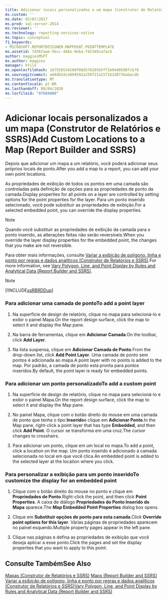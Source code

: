 ```yaml
---
title: Adicionar locais personalizados a um mapa (Construtor de Relatórios e SSRS) | Microsoft Docs
ms.custom: ''
ms.date: 03/07/2017
ms.prod: sql-server-2014
ms.reviewer: ''
ms.technology: reporting-services-native
ms.topic: conceptual
f1_keywords:
- MICROSOFT.REPORTDESIGNER.MAPPOINT.POINTTEMPLATE
ms.assetid: 7d36faae-5bcc-446a-9eba-f42349cafacb
author: maggiesMSFT
ms.author: maggies
manager: kfile
ms.openlocfilehash: 167558534280f08d576205b5ff1b94d0588fcb78
ms.sourcegitcommit: ad4d92dce894592a259721a1571b1d8736abacdb
ms.translationtype: MT
ms.contentlocale: pt-BR
ms.lasthandoff: 08/04/2020
ms.locfileid: "87684088"
---
```

# <a name="add-custom-locations-to-a-map-report-builder-and-ssrs"></a><span data-ttu-id="f123a-102">Adicionar locais personalizados a um mapa (Construtor de Relatórios e SSRS)</span><span class="sxs-lookup"><span data-stu-id="f123a-102">Add Custom Locations to a Map (Report Builder and SSRS)</span></span>
  <span data-ttu-id="f123a-103">Depois que adicionar um mapa a um relatório, você poderá adicionar seus próprios locais de ponto.</span><span class="sxs-lookup"><span data-stu-id="f123a-103">After you add a map to a report, you can add your own point locations.</span></span>  
  
 <span data-ttu-id="f123a-104">As propriedades de exibição de todos os pontos em uma camada são controladas pela definição de opções para as propriedades de ponto da camada.</span><span class="sxs-lookup"><span data-stu-id="f123a-104">Display properties for all points on a layer are controlled by setting options for the point properties for the layer.</span></span> <span data-ttu-id="f123a-105">Para um ponto inserido selecionado, você pode substituir as propriedades de exibição.</span><span class="sxs-lookup"><span data-stu-id="f123a-105">For a selected embedded point, you can override the display properties.</span></span>  
  
> [!NOTE]  
>  <span data-ttu-id="f123a-106">Quando você substituir as propriedades de exibição da camada para o ponto inserido, as alterações feitas não serão reversíveis.</span><span class="sxs-lookup"><span data-stu-id="f123a-106">When you override the layer display properties for the embedded point, the changes that you make are not reversible.</span></span>  
  
 <span data-ttu-id="f123a-107">Para obter mais informações, consulte [Variar a exibição de polígono, linha e ponto por regras e dados analíticos &#40;Construtor de Relatórios e SSRS&#41;](vary-polygon-line-and-point-display-by-rules-and-analytical-data.md).</span><span class="sxs-lookup"><span data-stu-id="f123a-107">For more information, see [Vary Polygon, Line, and Point Display by Rules and Analytical Data &#40;Report Builder and SSRS&#41;](vary-polygon-line-and-point-display-by-rules-and-analytical-data.md).</span></span>  
  
> [!NOTE]  
>  [!INCLUDE[ssRBRDDup](../../includes/ssrbrddup-md.md)]  
  
### <a name="to-add-a-point-layer"></a><span data-ttu-id="f123a-108">Para adicionar uma camada de ponto</span><span class="sxs-lookup"><span data-stu-id="f123a-108">To add a point layer</span></span>  
  
1.  <span data-ttu-id="f123a-109">Na superfície de design de relatório, clique no mapa para selecioná-lo e exibir o painel Mapa.</span><span class="sxs-lookup"><span data-stu-id="f123a-109">On the report design surface, click the map to select it and display the Map pane.</span></span>  
  
2.  <span data-ttu-id="f123a-110">Na barra de ferramentas, clique em **Adicionar Camada**.</span><span class="sxs-lookup"><span data-stu-id="f123a-110">On the toolbar, click **Add Layer**.</span></span>  
  
3.  <span data-ttu-id="f123a-111">Na lista suspensa, clique em **Adicionar Camada de Ponto**.</span><span class="sxs-lookup"><span data-stu-id="f123a-111">From the drop-down list, click **Add Point Layer**.</span></span> <span data-ttu-id="f123a-112">Uma camada de ponto sem pontos é adicionada ao mapa.</span><span class="sxs-lookup"><span data-stu-id="f123a-112">A point layer with no points is added to the map.</span></span> <span data-ttu-id="f123a-113">Por padrão, a camada de ponto está pronta para pontos inseridos.</span><span class="sxs-lookup"><span data-stu-id="f123a-113">By default, the point layer is ready for embedded points.</span></span>  
  
### <a name="to-add-a-custom-point"></a><span data-ttu-id="f123a-114">Para adicionar um ponto personalizado</span><span class="sxs-lookup"><span data-stu-id="f123a-114">To add a custom point</span></span>  
  
1.  <span data-ttu-id="f123a-115">Na superfície de design de relatório, clique no mapa para selecioná-lo e exibir o painel Mapa.</span><span class="sxs-lookup"><span data-stu-id="f123a-115">On the report design surface, click the map to select it and display the Map pane.</span></span>  
  
2.  <span data-ttu-id="f123a-116">No painel Mapa, clique com o botão direito do mouse em uma camada de ponto que tenha o tipo **Inserido**e clique em **Adicionar Ponto**.</span><span class="sxs-lookup"><span data-stu-id="f123a-116">In the Map pane, right-click a point layer that has type **Embedded**, and then click **Add Point**.</span></span> <span data-ttu-id="f123a-117">O cursor se transforma em uma cruz.</span><span class="sxs-lookup"><span data-stu-id="f123a-117">The cursor changes to crosshairs.</span></span>  
  
3.  <span data-ttu-id="f123a-118">Para adicionar um ponto, clique em um local no mapa.</span><span class="sxs-lookup"><span data-stu-id="f123a-118">To add a point, click a location on the map.</span></span> <span data-ttu-id="f123a-119">Um ponto inserido é adicionado à camada selecionada no local em que você clica.</span><span class="sxs-lookup"><span data-stu-id="f123a-119">An embedded point is added to the selected layer at the location where you click.</span></span>  
  
### <a name="to-customize-the-display-for-an-embedded-point"></a><span data-ttu-id="f123a-120">Para personalizar a exibição para um ponto inserido</span><span class="sxs-lookup"><span data-stu-id="f123a-120">To customize the display for an embedded point</span></span>  
  
1.  <span data-ttu-id="f123a-121">Clique com o botão direito do mouse no ponto e clique em **Propriedades de Ponto**.</span><span class="sxs-lookup"><span data-stu-id="f123a-121">Right-click the point, and then click **Point Properties**.</span></span> <span data-ttu-id="f123a-122">A caixa de diálogo **Propriedades do Ponto Inserido do Mapa** aparece.</span><span class="sxs-lookup"><span data-stu-id="f123a-122">The **Map Embedded Point Properties** dialog box opens.</span></span>  
  
2.  <span data-ttu-id="f123a-123">Clique em **Substituir opções de ponto para esta camada**.</span><span class="sxs-lookup"><span data-stu-id="f123a-123">Click **Override point options for this layer**.</span></span> <span data-ttu-id="f123a-124">Várias páginas de propriedades aparecem no painel esquerdo.</span><span class="sxs-lookup"><span data-stu-id="f123a-124">Multiple property pages appear in the left pane.</span></span>  
  
3.  <span data-ttu-id="f123a-125">Clique nas páginas e defina as propriedades de exibição que você deseja aplicar a esse ponto.</span><span class="sxs-lookup"><span data-stu-id="f123a-125">Click the pages and set the display properties that you want to apply to this point.</span></span>  
  
## <a name="see-also"></a><span data-ttu-id="f123a-126">Consulte Também</span><span class="sxs-lookup"><span data-stu-id="f123a-126">See Also</span></span>  
 <span data-ttu-id="f123a-127">[Mapas &#40;Construtor de Relatórios e SSRS&#41;](maps-report-builder-and-ssrs.md) </span><span class="sxs-lookup"><span data-stu-id="f123a-127">[Maps &#40;Report Builder and SSRS&#41;](maps-report-builder-and-ssrs.md) </span></span>  
 [<span data-ttu-id="f123a-128">Variar a exibição de polígono, linha e ponto por regras e dados analíticos &#40;Construtor de Relatórios e SSRS&#41;</span><span class="sxs-lookup"><span data-stu-id="f123a-128">Vary Polygon, Line, and Point Display by Rules and Analytical Data &#40;Report Builder and SSRS&#41;</span></span>](vary-polygon-line-and-point-display-by-rules-and-analytical-data.md)  
  
  
